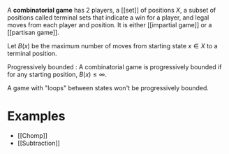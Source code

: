 A **combinatorial game** has 2 players, a [[set]] of positions $X$, a subset of positions called terminal sets that indicate a win for a player, and legal moves from each player and position. It is either [[impartial game]] or a [[partisan game]].

Let $B(x)$ be the maximum number of moves from starting state $x \in X$ to a terminal position.

Progressively bounded
: A combinatorial game is progressively bounded if for any starting position, $B(x) \leqslant \infty$.

A game with "loops" between states won't be progressively bounded.

# Examples

* [[Chomp]]
* [[Subtraction]]
